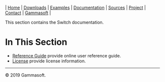 | [Home](home.md) | [Downloads](downloads.md) | [Examples](examples.md) | [Documentation](documentation.md) | [Sources](https://github.com/gammasoft71/xtd.tunit) | [Project](https://sourceforge.net/projects/tunitpro/) | [Contact](contact.md) | [Gammasoft](https://gammasoft71.wixsite.com/gammasoft) |

This section contains the Switch documentation. ​

# In This Section

* [Reference Guide](https://codedocs.xyz/gammasoft71/xtd.tunit/) provide online user reference guide.
* [License](license.md) provide license information.

______________________________________________________________________________________________

© 2019 Gammasoft.
